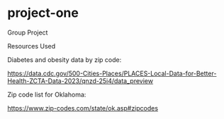# project-one
Group Project



Resources Used




Diabetes and obesity data by zip code: 




https://data.cdc.gov/500-Cities-Places/PLACES-Local-Data-for-Better-Health-ZCTA-Data-2023/qnzd-25i4/data_preview




Zip code list for Oklahoma:





https://www.zip-codes.com/state/ok.asp#zipcodes

    

